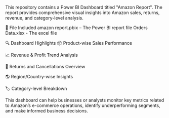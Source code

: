 This repository contains a Power BI Dashboard titled "Amazon Report". The report provides comprehensive visual insights into Amazon sales, returns, revenue, and category-level analysis.

📁 File Included
amazon report.pbix – The Power BI report file
Orders Data.xlsx - The excel file

🔍 Dashboard Highlights
📦 Product-wise Sales Performance

📈 Revenue & Profit Trend Analysis

🔁 Returns and Cancellations Overview

🌎 Region/Country-wise Insights

🏷️ Category-level Breakdown

This dashboard can help businesses or analysts monitor key metrics related to Amazon’s e-commerce operations, identify underperforming segments, and make informed business decisions.
